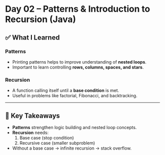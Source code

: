 # Day 02 – Patterns & Introduction to Recursion (Java)

## ✅ What I Learned
### Patterns
- Printing patterns helps to improve understanding of **nested loops**.
- Important to learn controlling **rows, columns, spaces, and stars**.

### Recursion
- A function calling itself until a **base condition** is met.
- Useful in problems like factorial, Fibonacci, and backtracking.

---

## 📖 Key Takeaways
- **Patterns** strengthen logic building and nested loop concepts.
- **Recursion** needs:
  1. Base case (stop condition)
  2. Recursive case (smaller subproblem)
- Without a base case → infinite recursion → stack overflow.
